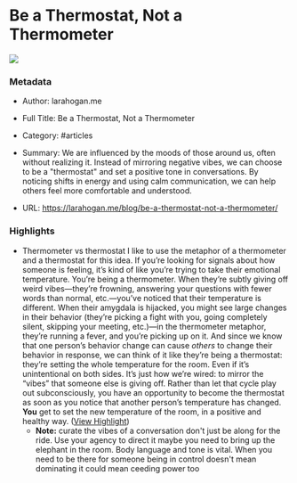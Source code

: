 # Be a Thermostat, Not a Thermometer

![](https://larahogan.me/images/twitter-card2.jpg)

### Metadata

- Author: larahogan.me
- Full Title: Be a Thermostat, Not a Thermometer
- Category: #articles

- Summary: We are influenced by the moods of those around us, often without realizing it. Instead of mirroring negative vibes, we can choose to be a "thermostat" and set a positive tone in conversations. By noticing shifts in energy and using calm communication, we can help others feel more comfortable and understood. 

- URL: https://larahogan.me/blog/be-a-thermostat-not-a-thermometer/

### Highlights

- Thermometer vs thermostat
  I like to use the metaphor of a thermometer and a thermostat for this idea. If you’re looking for signals about how someone is feeling, it’s kind of like you’re trying to take their emotional temperature. You’re being a thermometer. When they’re subtly giving off weird vibes—they’re frowning, answering your questions with fewer words than normal, etc.—you’ve noticed that their temperature is different. When their amygdala is hijacked, you might see large changes in their behavior (they’re picking a fight with you, going completely silent, skipping your meeting, etc.)—in the thermometer metaphor, they’re running a fever, and you’re picking up on it.
  And since we know that one person’s behavior change can cause *others* to change their behavior in response, we can think of it like they’re being a thermostat: they’re setting the whole temperature for the room. Even if it’s unintentional on both sides. It’s just how we’re wired: to mirror the “vibes” that someone else is giving off.
  Rather than let that cycle play out subconsciously, you have an opportunity to become the thermostat as soon as you notice that another person’s temperature has changed. **You** get to set the new temperature of the room, in a positive and healthy way. ([View Highlight](https://read.readwise.io/read/01j8z8pr1axrv0zs6bsg1t40yb))
    - **Note:** curate the vibes of a conversation don't just be along for the ride. Use your agency to direct it maybe you need to bring up the elephant in the room. Body language and tone is vital. When you need to be there for someone being in control doesn't mean dominating it could mean ceeding power too
